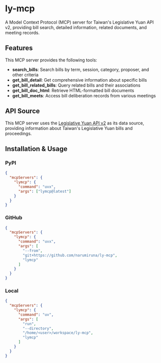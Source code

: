 # ly-mcp

A Model Context Protocol (MCP) server for Taiwan's Legislative Yuan API v2, providing bill search, detailed information, related documents, and meeting records.

## Features

This MCP server provides the following tools:

- **search_bills**: Search bills by term, session, category, proposer, and other criteria
- **get_bill_detail**: Get comprehensive information about specific bills
- **get_bill_related_bills**: Query related bills and their associations
- **get_bill_doc_html**: Retrieve HTML-formatted bill documents
- **get_bill_meets**: Access bill deliberation records from various meetings

## API Source

This MCP server uses the [Legislative Yuan API v2](https://ly.govapi.tw/v2) as its data source, providing information about Taiwan's Legislative Yuan bills and proceedings.

## Installation & Usage

### PyPI

```json
{
  "mcpServers": {
    "lymcp": {
      "command": "uvx",
      "args": ["lymcp@latest"]
    }
  }
}
```

### GitHub

```json
{
  "mcpServers": {
    "lymcp": {
      "command": "uvx",
      "args": [
        "--from",
        "git+https://github.com/narumiruna/ly-mcp",
        "lymcp"
      ]
    }
  }
}
```

### Local

```json
{
  "mcpServers": {
    "lymcp": {
      "command": "uv",
      "args": [
        "run",
        "--directory",
        "/home/<user>/workspace/ly-mcp",
        "lymcp"
      ]
    }
  }
}
```

